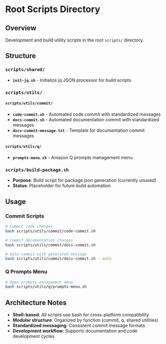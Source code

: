 # Root Scripts Directory

## Overview

Development and build utility scripts in the root `scripts/` directory.

## Structure

### `scripts/shared/`
- **`init-jq.sh`** - Initialize jq JSON processor for build scripts

### `scripts/utils/`

#### `scripts/utils/commit/`
- **`code-commit.sh`** - Automated code commit with standardized messages
- **`docs-commit.sh`** - Automated documentation commit with standardized messages  
- **`docs-commit-message.txt`** - Template for documentation commit messages

#### `scripts/utils/q/`
- **`prompts-menu.sh`** - Amazon Q prompts management menu

### `scripts/build-package.sh`
- **Purpose**: Build script for package.json generation (currently unused)
- **Status**: Placeholder for future build automation

## Usage

### Commit Scripts
```bash
# Commit code changes
bash scripts/utils/commit/code-commit.sh

# Commit documentation changes  
bash scripts/utils/commit/docs-commit.sh

# Auto-commit with generated message
bash scripts/utils/commit/docs-commit.sh --auto
```

### Q Prompts Menu
```bash
# Open prompts management menu
bash scripts/utils/q/prompts-menu.sh
```

## Architecture Notes

- **Shell-based**: All scripts use bash for cross-platform compatibility
- **Modular structure**: Organized by function (commit, q, shared utilities)
- **Standardized messaging**: Consistent commit message formats
- **Development workflow**: Supports documentation and code development cycles